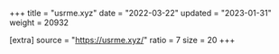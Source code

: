 +++
title = "usrme.xyz"
date = "2022-03-22"
updated = "2023-01-31"
weight = 20932

[extra]
source = "https://usrme.xyz/"
ratio = 7
size = 20
+++

